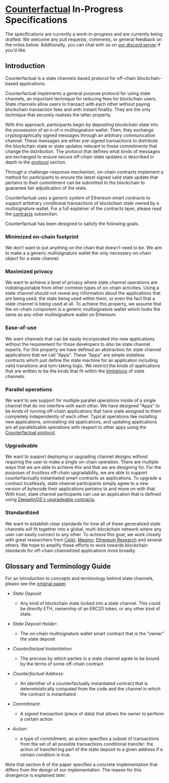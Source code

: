 # [Counterfactual](https://counterfactual.com) In-Progress Specifications 

The specifications are currently a work-in-progress and are currently being drafted. We welcome any pull requests, comments, or general feedback on the notes below. Additionally, you can chat with us on [our discord server](https://counterfactual.com/chat) if you'd like.

## Introduction

Counterfactual is a state channels based protocol for off-chain blockchain-based applications.

Counterfactual implements a general purpose protocol for using state channels, an important technique for reducing fees for blockchain users. State channels allow users to transact with each other without paying blockchain transaction fees and with instant finality. They are the only technique that securely realises the latter property.

With this approach, participants begin by depositing blockchain state into the possession of an n-of-n multisignature wallet. Then, they exchange cryptographically signed messages through an arbitrary communication channel. These messages are either pre-signed transactions to distribute the blockchain state or state updates relevant to those commitments that change the distribution. The protocol that defines what kinds of messages are exchanged to ensure secure off-chain state updates is described in depth in the [protocol](./00-protocols.md) section.

Through a challenge-response mechanism, on-chain contracts implement a method for participants to ensure the latest signed valid state update that pertains to their commitment can be submitted to the blockchain to guarantee fair adjudication of the state.

Counterfactual uses a generic system of Ethereum smart contracts to support artbitrary conditional transactions of blockchain state owned by a multisignature wallet. For a full explainer of the contracts layer, please read the [contracts](./01-contracts.md) subsection.

Counterfactual has been designed to satisfy the following goals.

### Minimized on-chain footprint

We don’t want to put anything on the chain that doesn’t need to be. We aim to make a a generic multisignature wallet the only necessary on-chain object for a state channel.

### Maximized privacy

We want to achieve a level of privacy where state channel operations are indistinguishable from other common types of on-chain activities. Using a state channel should not reveal any information about the applications that are being used, the state being used within them, or even the fact that a state channel is being used at all. To achieve this property, we assume that the on-chain component is a generic multisignature wallet which looks the same as any other multisignature wallet on Ethereum.

### Ease-of-use

We want channels that can be easily incorporated into new applications without the requirement for those developers to also be state channel experts. For this property we have defined an abstraction for state channel applications that we call "Apps". These "Apps" are simple stateless contracts which just define the state machine for an application including valid transitions and turn-taking logic. We restrict the kinds of applications that are written to be the kinds that fit within the [limitations](#limitations) of state channels.

### Parallel operations

We want to see support for multiple parallel operations inside of a single channel that do not interfere with each other. We have designed "Apps" to be kinds of running off-chain applications that have state assigned to them completely independently of each other. Typical operations like installing new applications, uninstalling old applications, and updating applications are all parallelizable operations with respect to other apps using the [Counterfactual protocol](./00-protocols.md).

### Upgradeable

We want to support deploying or upgrading channel designs without requiring the user to make a single on-chain operation. There are multiple ways that we are able to achieve this and that we are designing for. For the purposes of _trustless_ off-chain upgradability, we are able to support counterfactually instantiated smart contracts as applications. To upgrade a contract trustlessly, state channel participants simply agree to a new version of bytecode their applications pertains to and move on with that. With trust, state channel participants can use an application that is defined using [ZeppelinOS's upgradeable contracts](https://docs.zeppelinos.org/docs/building.html).

### Standardized

We want to establish clear standards for how all of these generalized state channels will fit together into a global, multi-blockchain network where any user can easily connect to any other. To achieve this goal, we work closely with great researchers from [Celer](https://celer.network), [Magmo](https://magmo.com), [Ethereum Research](http://eth.sg) and several others. We hope to amplify these efforts to work towards blockchain standards for off-chain channelized applications more broadly.

## Glossary and Terminology Guide

For an introduction to concepts and terminology behind state channels, please see the [original paper](https://l4.ventures/papers/statechannels.pdf).

- _State Deposit_:
  - Any kind of blockchain state locked into a state channel. This could be directly ETH, ownership of an ERC20 token, or any other kind of state.
  
- _State Deposit Holder_:
  - The on-chain multisignature wallet smart contract that is the "owner" the state deposit

- _Counterfactual Instantiation_:
  - The process by which parties in a state channel agree to be bound by the terms of some off-chain contract
  
- _Counterfactual Address_:
  - An identifier of a counterfactually instantiated contract that is deterministically computed from the code and the channel in which the contract is instantiated

- _Commitment_:
  - A signed transaction (piece of data) that allows the owner to perform a certain action
 
- _Action_: 
  - a type of commitment; an action specifies a subset of transactions from the set of all possible transactions
conditional transfer: the action of transferring part of the state deposit to a given address if a certain condition is true.

Note that section 6 of the paper specifies a concrete implementation that differs from the design of our implementation. The reason for this divergence is explained later.
